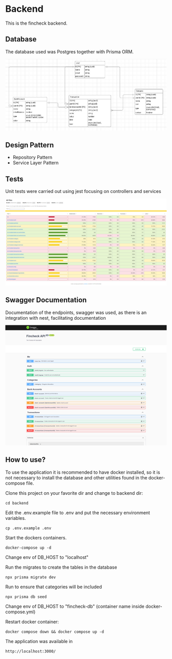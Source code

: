 # Backend

This is the fincheck backend.

## Database

The database used was Postgres together with Prisma ORM.

<p align="center">
    <img  src="../.github/img/backend/data_model.jpg">
</p>

## Design Pattern

<ul>
    <li>Repository Pattern</li>
    <li>Service Layer Pattern</li>
</ul>

## Tests

Unit tests were carried out using jest focusing on controllers and services

<p align="center">
    <img  src="../.github/img/backend/tests.png">
</p>

## Swagger Documentation

Documentation of the endpoints, swagger was used, as there is an integration with nest, facilitating documentation

<p align="center">
    <img  src="../.github/img/backend/documentation.png">
</p>

## How to use?

To use the application it is recommended to have docker installed, so it is not necessary to install the database and other utilities found in the docker-compose file.

Clone this project on your favorite dir and change to backend dir:

```console
cd backend
```

Edit the .env.example file to .env and put the necessary environment variables.

```console
cp .env.example .env
```

Start the dockers containers.

```console
docker-compose up -d
```

Change env of DB_HOST to "localhost"

Run the migrates to create the tables in the database

```console
npx prisma migrate dev
```

Run to ensure that categories will be included

```console
npx prisma db seed  
```

Change env of DB_HOST to "fincheck-db" (container name inside docker-compose.yml)

Restart docker container:

```console
docker compose down && docker compose up -d
```
 
The application was available in

```console
http://localhost:3000/
```